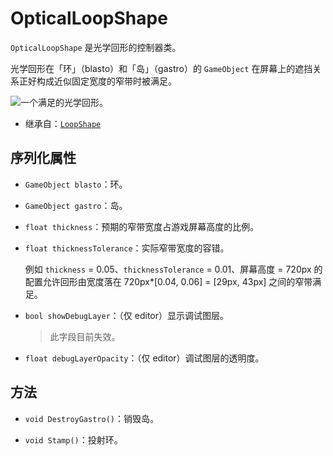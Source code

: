 # OpticalLoopShape

`OpticalLoopShape` 是光学回形的控制器类。

光学回形在「环」（blasto）和「岛」（gastro）的 `GameObject` 在屏幕上的遮挡关系正好构成近似固定宽度的窄带时被满足。

![一个满足的光学回形。](satisfied-optical-loopshape.png)

- 继承自：[`LoopShape`](LoopShape.md)

## 序列化属性

- `GameObject blasto`：环。
- `GameObject gastro`：岛。
- `float thickness`：预期的窄带宽度占游戏屏幕高度的比例。
- `float thicknessTolerance`：实际窄带宽度的容错。

	例如 `thickness` = 0.05、`thicknessTolerance` = 0.01、屏幕高度 = 720px 的配置允许回形由宽度落在 720px*\[0.04, 0.06\] = \[29px, 43px\] 之间的窄带满足。

- `bool showDebugLayer`：（仅 editor）显示调试图层。

	> 此字段目前失效。

- `float debugLayerOpacity`：（仅 editor）调试图层的透明度。

## 方法

- `void DestroyGastro()`：销毁岛。

- `void Stamp()`：投射环。
